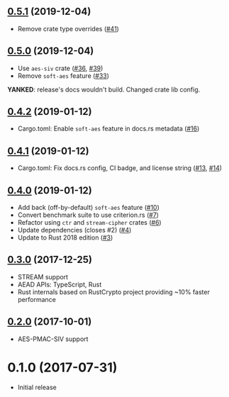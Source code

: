## [0.5.1] (2019-12-04)

- Remove crate type overrides ([#41])

## [0.5.0] (2019-12-04)

- Use `aes-siv` crate ([#36], [#39])
- Remove `soft-aes` feature ([#33])

**YANKED**: release's docs wouldn't build. Changed crate lib config.

## [0.4.2] (2019-01-12)

- Cargo.toml: Enable `soft-aes` feature in docs.rs metadata ([#16])

## [0.4.1] (2019-01-12)

- Cargo.toml: Fix docs.rs config, CI badge, and license string ([#13], [#14])

## [0.4.0] (2019-01-12)

- Add back (off-by-default) `soft-aes` feature ([#10])
- Convert benchmark suite to use criterion.rs ([#7])
- Refactor using `ctr` and `stream-cipher` crates ([#6])
- Update dependencies (closes #2) ([#4])
- Update to Rust 2018 edition ([#3])

## [0.3.0] (2017-12-25)

- STREAM support
- AEAD APIs: TypeScript, Rust
- Rust internals based on RustCrypto project providing ~10% faster performance

## [0.2.0] (2017-10-01)

- AES-PMAC-SIV support

# 0.1.0 (2017-07-31)

- Initial release

[0.5.1]: https://github.com/miscreant/miscreant.rs/pull/42
[#41]: https://github.com/miscreant/miscreant.rs/pull/41
[0.5.0]: https://github.com/miscreant/miscreant.rs/pull/40
[#39]: https://github.com/miscreant/miscreant.rs/pull/39
[#36]: https://github.com/miscreant/miscreant.rs/pull/36
[#33]: https://github.com/miscreant/miscreant.rs/pull/33
[0.4.2]: https://github.com/miscreant/miscreant.rs/pull/17
[#16]: https://github.com/miscreant/miscreant.rs/pull/16
[0.4.1]: https://github.com/miscreant/miscreant.rs/pull/15
[#14]: https://github.com/miscreant/miscreant.rs/pull/14
[#13]: https://github.com/miscreant/miscreant.rs/pull/13
[0.4.0]: https://github.com/miscreant/miscreant.rs/pull/12
[#10]: https://github.com/miscreant/miscreant.rs/pull/12
[#7]: https://github.com/miscreant/miscreant.rs/pull/7
[#6]: https://github.com/miscreant/miscreant.rs/pull/6
[#4]: https://github.com/miscreant/miscreant.rs/pull/4
[#3]: https://github.com/miscreant/miscreant.rs/pull/3
[0.3.0]: https://github.com/miscreant/miscreant.rs/compare/v0.2.0...v0.3.0
[0.2.0]: https://github.com/miscreant/miscreant.rs/compare/v0.1.0...v0.2.0
